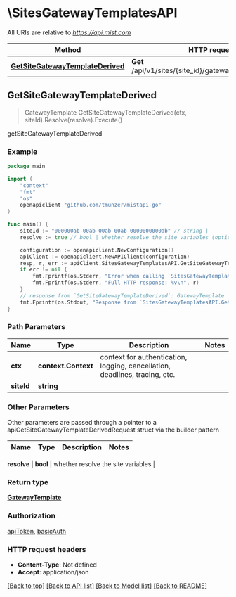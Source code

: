 # \SitesGatewayTemplatesAPI

All URIs are relative to *https://api.mist.com*

Method | HTTP request | Description
------------- | ------------- | -------------
[**GetSiteGatewayTemplateDerived**](SitesGatewayTemplatesAPI.md#GetSiteGatewayTemplateDerived) | **Get** /api/v1/sites/{site_id}/gatewaytemplates/derived | getSiteGatewayTemplateDerived



## GetSiteGatewayTemplateDerived

> GatewayTemplate GetSiteGatewayTemplateDerived(ctx, siteId).Resolve(resolve).Execute()

getSiteGatewayTemplateDerived



### Example

```go
package main

import (
	"context"
	"fmt"
	"os"
	openapiclient "github.com/tmunzer/mistapi-go"
)

func main() {
	siteId := "000000ab-00ab-00ab-00ab-0000000000ab" // string | 
	resolve := true // bool | whether resolve the site variables (optional)

	configuration := openapiclient.NewConfiguration()
	apiClient := openapiclient.NewAPIClient(configuration)
	resp, r, err := apiClient.SitesGatewayTemplatesAPI.GetSiteGatewayTemplateDerived(context.Background(), siteId).Resolve(resolve).Execute()
	if err != nil {
		fmt.Fprintf(os.Stderr, "Error when calling `SitesGatewayTemplatesAPI.GetSiteGatewayTemplateDerived``: %v\n", err)
		fmt.Fprintf(os.Stderr, "Full HTTP response: %v\n", r)
	}
	// response from `GetSiteGatewayTemplateDerived`: GatewayTemplate
	fmt.Fprintf(os.Stdout, "Response from `SitesGatewayTemplatesAPI.GetSiteGatewayTemplateDerived`: %v\n", resp)
}
```

### Path Parameters


Name | Type | Description  | Notes
------------- | ------------- | ------------- | -------------
**ctx** | **context.Context** | context for authentication, logging, cancellation, deadlines, tracing, etc.
**siteId** | **string** |  | 

### Other Parameters

Other parameters are passed through a pointer to a apiGetSiteGatewayTemplateDerivedRequest struct via the builder pattern


Name | Type | Description  | Notes
------------- | ------------- | ------------- | -------------

 **resolve** | **bool** | whether resolve the site variables | 

### Return type

[**GatewayTemplate**](GatewayTemplate.md)

### Authorization

[apiToken](../README.md#apiToken), [basicAuth](../README.md#basicAuth)

### HTTP request headers

- **Content-Type**: Not defined
- **Accept**: application/json

[[Back to top]](#) [[Back to API list]](../README.md#documentation-for-api-endpoints)
[[Back to Model list]](../README.md#documentation-for-models)
[[Back to README]](../README.md)

